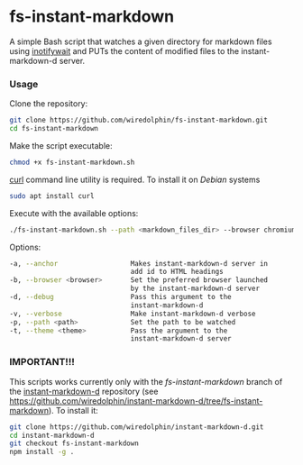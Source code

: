 fs-instant-markdown
===================

A simple Bash script that watches a given directory for markdown
files using [inotifywait](https://linux.die.net/man/1/inotifywait) and PUTs
the content of modified files to the instant-markdown-d server.

### Usage

Clone the repository:
```bash
git clone https://github.com/wiredolphin/fs-instant-markdown.git
cd fs-instant-markdown
```

Make the script executable:
```bash
chmod +x fs-instant-markdown.sh
```

[curl](https://curl.se/) command line utility is required.
To install it on *Debian* systems
```bash
sudo apt install curl
```

Execute with the available options:
```bash
./fs-instant-markdown.sh --path <markdown_files_dir> --browser chromium --anchor
```

Options:
```bash
-a, --anchor                  Makes instant-markdown-d server in
                              add id to HTML headings
-b, --browser <browser>       Set the preferred browser launched
                              by the instant-markdown-d server
-d, --debug                   Pass this argument to the
                              instant-markdown-d
-v, --verbose                 Make instant-markdown-d verbose
-p, --path <path>             Set the path to be watched
-t, --theme <theme>           Pass the argument to the
                              instant-markdown-d server
```

### IMPORTANT!!!

This scripts works currently only with the *fs-instant-markdown* branch
of the [instant-markdown-d](https://github.com/wiredolphin/instant-markdown-d.git)
repository (see https://github.com/wiredolphin/instant-markdown-d/tree/fs-instant-markdown).
To install it:

```bash
git clone https://github.com/wiredolphin/instant-markdown-d.git
cd instant-markdown-d
git checkout fs-instant-markdown
npm install -g .
```



